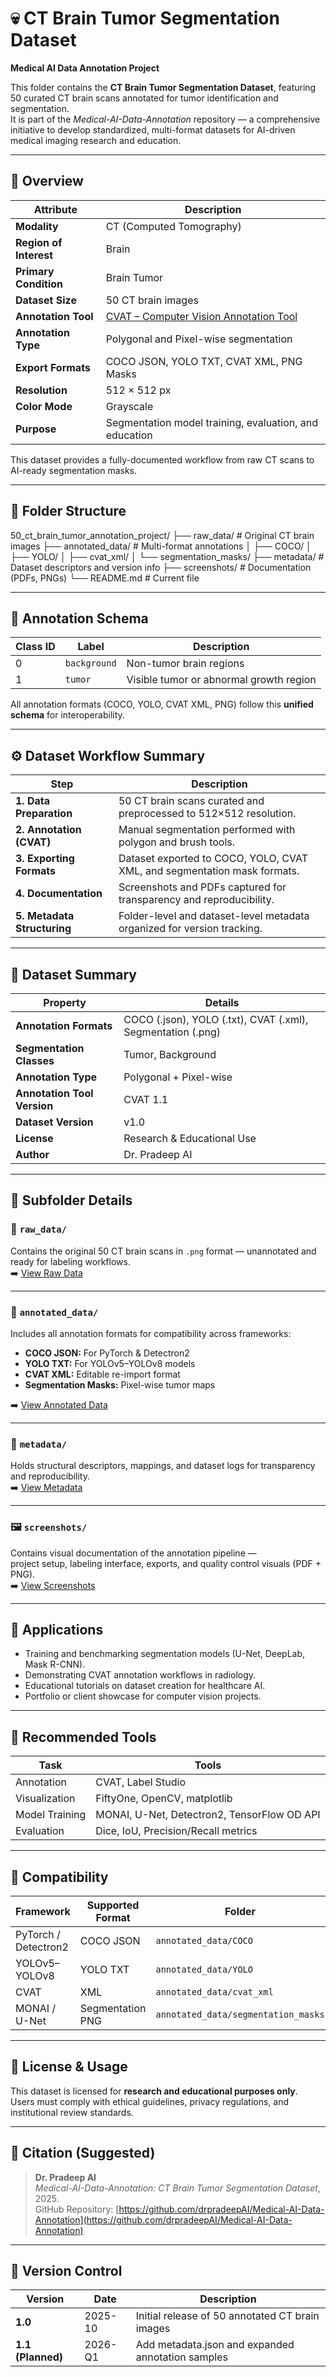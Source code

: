 # 💀 CT Brain Tumor Segmentation Dataset  
**Medical AI Data Annotation Project**

This folder contains the **CT Brain Tumor Segmentation Dataset**, featuring 50 curated CT brain scans annotated for tumor identification and segmentation.  
It is part of the *Medical-AI-Data-Annotation* repository — a comprehensive initiative to develop standardized, multi-format datasets for AI-driven medical imaging research and education.

---

## 📘 Overview

| Attribute | Description |
|------------|--------------|
| **Modality** | CT (Computed Tomography) |
| **Region of Interest** | Brain |
| **Primary Condition** | Brain Tumor |
| **Dataset Size** | 50 CT brain images |
| **Annotation Tool** | [CVAT – Computer Vision Annotation Tool](https://cvat.org/) |
| **Annotation Type** | Polygonal and Pixel-wise segmentation |
| **Export Formats** | COCO JSON, YOLO TXT, CVAT XML, PNG Masks |
| **Resolution** | 512 × 512 px |
| **Color Mode** | Grayscale |
| **Purpose** | Segmentation model training, evaluation, and education |

This dataset provides a fully-documented workflow from raw CT scans to AI-ready segmentation masks.

---

## 📁 Folder Structure

50_ct_brain_tumor_annotation_project/
├── raw_data/ # Original CT brain images
├── annotated_data/ # Multi-format annotations
│ ├── COCO/
│ ├── YOLO/
│ ├── cvat_xml/
│ └── segmentation_masks/
├── metadata/ # Dataset descriptors and version info
├── screenshots/ # Documentation (PDFs, PNGs)
└── README.md # Current file

---

## 🧩 Annotation Schema

| Class ID | Label | Description |
|-----------|--------|-------------|
| 0 | `background` | Non-tumor brain regions |
| 1 | `tumor` | Visible tumor or abnormal growth region |

All annotation formats (COCO, YOLO, CVAT XML, PNG) follow this **unified schema** for interoperability.

---

## ⚙️ Dataset Workflow Summary

| Step | Description |
|------|-------------|
| **1. Data Preparation** | 50 CT brain scans curated and preprocessed to 512×512 resolution. |
| **2. Annotation (CVAT)** | Manual segmentation performed with polygon and brush tools. |
| **3. Exporting Formats** | Dataset exported to COCO, YOLO, CVAT XML, and segmentation mask formats. |
| **4. Documentation** | Screenshots and PDFs captured for transparency and reproducibility. |
| **5. Metadata Structuring** | Folder-level and dataset-level metadata organized for version tracking. |

---

## 🧬 Dataset Summary

| Property | Details |
|-----------|----------|
| **Annotation Formats** | COCO (.json), YOLO (.txt), CVAT (.xml), Segmentation (.png) |
| **Segmentation Classes** | Tumor, Background |
| **Annotation Type** | Polygonal + Pixel-wise |
| **Annotation Tool Version** | CVAT 1.1 |
| **Dataset Version** | v1.0 |
| **License** | Research & Educational Use |
| **Author** | Dr. Pradeep AI |

---

## 📂 Subfolder Details

### 🧠 `raw_data/`
Contains the original 50 CT brain scans in `.png` format — unannotated and ready for labeling workflows.  
➡️ [View Raw Data](./raw_data)

---

### 🎯 `annotated_data/`
Includes all annotation formats for compatibility across frameworks:  
- **COCO JSON:** For PyTorch & Detectron2  
- **YOLO TXT:** For YOLOv5–YOLOv8 models  
- **CVAT XML:** Editable re-import format  
- **Segmentation Masks:** Pixel-wise tumor maps  

➡️ [View Annotated Data](./annotated_data)

---

### 🧾 `metadata/`
Holds structural descriptors, mappings, and dataset logs for transparency and reproducibility.  
➡️ [View Metadata](./metadata)

---

### 🖼️ `screenshots/`
Contains visual documentation of the annotation pipeline —  
project setup, labeling interface, exports, and quality control visuals (PDF + PNG).  
➡️ [View Screenshots](./screenshots)

---

## 🧠 Applications

- Training and benchmarking segmentation models (U-Net, DeepLab, Mask R-CNN).  
- Demonstrating CVAT annotation workflows in radiology.  
- Educational tutorials on dataset creation for healthcare AI.  
- Portfolio or client showcase for computer vision projects.  

---

## 🧰 Recommended Tools

| Task | Tools |
|------|--------|
| Annotation | CVAT, Label Studio |
| Visualization | FiftyOne, OpenCV, matplotlib |
| Model Training | MONAI, U-Net, Detectron2, TensorFlow OD API |
| Evaluation | Dice, IoU, Precision/Recall metrics |

---

## 🧩 Compatibility

| Framework | Supported Format | Folder |
|------------|------------------|--------|
| PyTorch / Detectron2 | COCO JSON | `annotated_data/COCO` |
| YOLOv5–YOLOv8 | YOLO TXT | `annotated_data/YOLO` |
| CVAT | XML | `annotated_data/cvat_xml` |
| MONAI / U-Net | Segmentation PNG | `annotated_data/segmentation_masks` |

---

## 📜 License & Usage

This dataset is licensed for **research and educational purposes only**.  
Users must comply with ethical guidelines, privacy regulations, and institutional review standards.

---

## 🔖 Citation (Suggested)

> **Dr. Pradeep AI**  
> *Medical-AI-Data-Annotation: CT Brain Tumor Segmentation Dataset*, 2025.  
> GitHub Repository: [https://github.com/drpradeepAI/Medical-AI-Data-Annotation](https://github.com/drpradeepAI/Medical-AI-Data-Annotation)

---

## 🧾 Version Control

| Version | Date | Description |
|----------|------|-------------|
| **1.0** | 2025-10 | Initial release of 50 annotated CT brain images |
| **1.1 (Planned)** | 2026-Q1 | Add metadata.json and expanded annotation samples |
